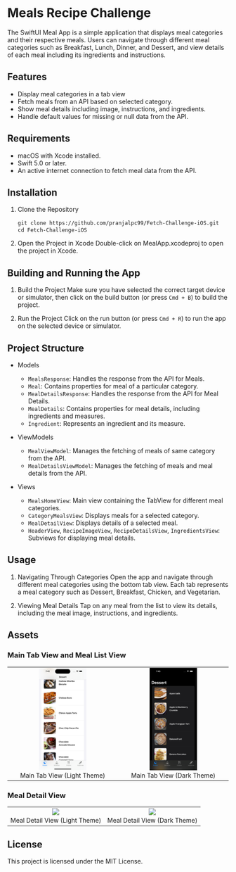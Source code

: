 # Meals Recipe Challenge 
The SwiftUI Meal App is a simple application that displays meal categories and their respective meals. Users can navigate through different meal categories such as Breakfast, Lunch, Dinner, and Dessert, and view details of each meal including its ingredients and instructions.

## Features
- Display meal categories in a tab view
- Fetch meals from an API based on selected category.
- Show meal details including image, instructions, and ingredients.
- Handle default values for missing or null data from the API.

## Requirements
- macOS with Xcode installed.
- Swift 5.0 or later.
- An active internet connection to fetch meal data from the API.

## Installation
1. Clone the Repository

   ```
   git clone https://github.com/pranjalpc99/Fetch-Challenge-iOS.git
   cd Fetch-Challenge-iOS
   ```
2. Open the Project in Xcode
   Double-click on MealApp.xcodeproj to open the project in Xcode.

## Building and Running the App
1. Build the Project
   Make sure you have selected the correct target device or simulator, then click on the build button (or press `Cmd + B`) to build the project.

2. Run the Project
   Click on the run button (or press `Cmd + R`) to run the app on the selected device or simulator.

## Project Structure
- Models
  - `MealsResponse`: Handles the response from the API for Meals.
  - `Meal`: Contains properties for meal of a particular category.
  - `MealDetailsResponse`: Handles the response from the API for Meal Details.
  - `MealDetails`: Contains properties for meal details, including ingredients and measures.
  - `Ingredient`: Represents an ingredient and its measure.
 
- ViewModels
  - `MealViewModel`: Manages the fetching of meals of same category from the API. 
  - `MealDetailsViewModel`: Manages the fetching of meals and meal details from the API.
 
- Views
  - `MealsHomeView`: Main view containing the TabView for different meal categories.
  - `CategoryMealsView`: Displays meals for a selected category.
  - `MealDetailView`: Displays details of a selected meal.
  - `HeaderView`, `RecipeImageView`, `RecipeDetailsView`, `IngredientsView`: Subviews for displaying meal details.
 
## Usage
1. Navigating Through Categories
   Open the app and navigate through different meal categories using the bottom tab view. Each tab represents a meal category such as Dessert, Breakfast, Chicken, and Vegetarian.

2. Viewing Meal Details
   Tap on any meal from the list to view its details, including the meal image, instructions, and ingredients.

## Assets

### Main Tab View and Meal List View
<table>
  <tr>
    <td align="center">
       <img src="images/image1.png" width="45%" />
       <br />
      <span>Main Tab View (Light Theme)</span>
    </td>
    <td  align="center">
       <img src="images/image2.png" width="45%" />
       <br />
      <span>Main Tab View (Dark Theme)</span>
    </td>
  </tr>
</table>

### Meal Detail View
<table>
  <tr>
    <td align="center">
       <img src="images/video1.gif" width="45%" />
       <br />
      <span>Meal Detail View (Light Theme)</span>
    </td>
    <td  align="center">
       <img src="images/video2.gif" width="45%" />
       <br />
      <span>Meal Detail View (Dark Theme)</span>
    </td>
  </tr>
</table>

## License
This project is licensed under the MIT License. 


